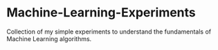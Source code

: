 # Machine-Learning-Experiments
Collection of my simple experiments to understand the fundamentals of Machine Learning algorithms. 

